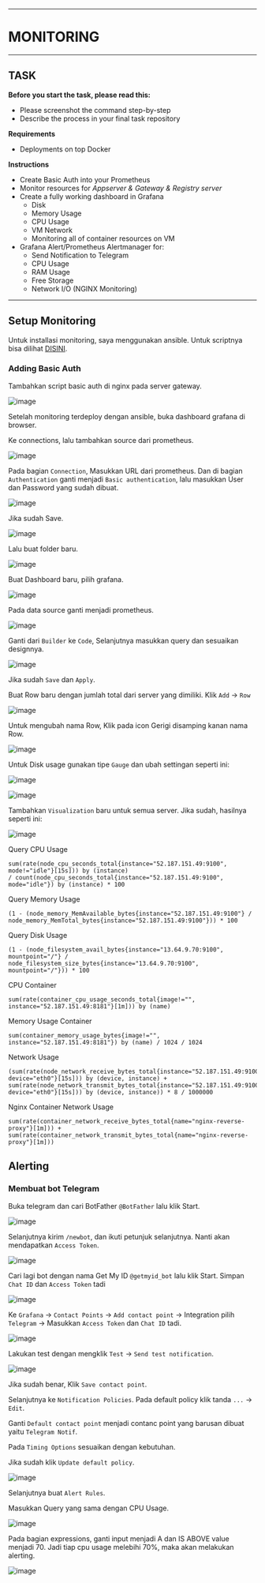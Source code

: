 -----
# **MONITORING**
-----

## TASK

**Before you start the task, please read this:**
- Please screenshot the command step-by-step
- Describe the process in your final task repository

**Requirements**
- Deployments on top Docker

**Instructions**
- Create Basic Auth into your Prometheus
- Monitor resources for *Appserver & Gateway & Registry server*
- Create a fully working dashboard in Grafana
  - Disk
  - Memory Usage
  - CPU Usage
  - VM Network
  - Monitoring all of container resources on VM
- Grafana Alert/Prometheus Alertmanager for:
  - Send Notification to Telegram
  - CPU Usage
  - RAM Usage
  - Free Storage
  - Network I/O (NGINX Monitoring)


-----

## Setup Monitoring

Untuk installasi monitoring, saya menggunakan ansible. Untuk scriptnya bisa dilihat [DISINI](https://github.com/fadil05me/devops20-dumbways-AhmadFadillah/blob/main/stage2/final-task/ansible/4install_mon.yaml).


### **Adding Basic Auth**

Tambahkan script basic auth di nginx pada server gateway.

![image](https://github.com/fadil05me/devops20-dumbways-AhmadFadillah/assets/45775729/ca7d81cb-ef7a-41c8-b6a6-e1b991fc9c7b)


Setelah monitoring terdeploy dengan ansible, buka dashboard grafana di browser.

Ke connections, lalu tambahkan source dari prometheus.



![image](https://github.com/fadil05me/devops20-dumbways-AhmadFadillah/assets/45775729/ec821881-dab4-4b2e-9c45-81f30bb16fa9)



Pada bagian ```Connection```, Masukkan URL dari prometheus. Dan di bagian ```Authentication``` ganti menjadi ```Basic authentication```, lalu masukkan User dan Password yang sudah dibuat.



![image](https://github.com/fadil05me/devops20-dumbways-AhmadFadillah/assets/45775729/e98b8e23-57aa-459e-a90f-e74b176b8053)




Jika sudah Save.



![image](https://github.com/fadil05me/devops20-dumbways-AhmadFadillah/assets/45775729/ea77b30a-3eae-496c-8c32-edd2f9a87a88)


Lalu buat folder baru.



![image](https://github.com/fadil05me/devops20-dumbways-AhmadFadillah/assets/45775729/e2e18f50-18f9-49e1-b066-f7317bb7533f)


Buat Dashboard baru, pilih grafana.



![image](https://github.com/fadil05me/devops20-dumbways-AhmadFadillah/assets/45775729/73e5087c-e1db-4c30-be86-03e5fab86070)


Pada data source ganti menjadi prometheus.



![image](https://github.com/fadil05me/devops20-dumbways-AhmadFadillah/assets/45775729/6be88166-38a7-4c71-8e8b-1d092b351f9c)


Ganti dari ```Builder``` ke ```Code```, Selanjutnya masukkan query dan sesuaikan designnya.



![image](https://github.com/fadil05me/devops20-dumbways-AhmadFadillah/assets/45775729/693211b3-077c-4781-8668-0dabba72fd35)


Jika sudah ```Save``` dan ```Apply```.


Buat Row baru dengan jumlah total dari server yang dimiliki. Klik ```Add``` -> ```Row```


![image](https://github.com/fadil05me/devops20-dumbways-AhmadFadillah/assets/45775729/22380f81-27d3-43b4-9d10-d40efd457793)


Untuk mengubah nama Row, Klik pada icon Gerigi disamping kanan nama Row.


![image](https://github.com/fadil05me/devops20-dumbways-AhmadFadillah/assets/45775729/e6c4675c-d6d2-4b91-9048-970ea1d2327d)


Untuk Disk usage gunakan tipe ```Gauge``` dan ubah settingan seperti ini:

![image](https://github.com/fadil05me/devops20-dumbways-AhmadFadillah/assets/45775729/ed9842db-5fed-4dba-93fe-28881f12b892)

![image](https://github.com/fadil05me/devops20-dumbways-AhmadFadillah/assets/45775729/5c65bd0a-c022-4a9e-9382-1ac37b7c23ab)



Tambahkan ```Visualization``` baru untuk semua server. Jika sudah, hasilnya seperti ini:


![image](https://github.com/fadil05me/devops20-dumbways-AhmadFadillah/assets/45775729/bbcea647-55bd-463a-83e5-33d9ebc7bd0e)



Query CPU Usage
```
sum(rate(node_cpu_seconds_total{instance="52.187.151.49:9100", mode!="idle"}[15s])) by (instance)
/ count(node_cpu_seconds_total{instance="52.187.151.49:9100", mode="idle"}) by (instance) * 100
```

Query Memory Usage
```
(1 - (node_memory_MemAvailable_bytes{instance="52.187.151.49:9100"} / node_memory_MemTotal_bytes{instance="52.187.151.49:9100"})) * 100
```

Query Disk Usage
```
(1 - (node_filesystem_avail_bytes{instance="13.64.9.70:9100", mountpoint="/"} / node_filesystem_size_bytes{instance="13.64.9.70:9100", mountpoint="/"})) * 100
```

CPU Container
```
sum(rate(container_cpu_usage_seconds_total{image!="", instance="52.187.151.49:8181"}[1m])) by (name)
```

Memory Usage Container
```
sum(container_memory_usage_bytes{image!="", instance="52.187.151.49:8181"}) by (name) / 1024 / 1024
```

Network Usage
```
(sum(rate(node_network_receive_bytes_total{instance="52.187.151.49:9100", device="eth0"}[15s])) by (device, instance) + sum(rate(node_network_transmit_bytes_total{instance="52.187.151.49:9100", device="eth0"}[15s])) by (device, instance)) * 8 / 1000000
```

Nginx Container Network Usage
```
sum(rate(container_network_receive_bytes_total{name="nginx-reverse-proxy"}[1m])) + sum(rate(container_network_transmit_bytes_total{name="nginx-reverse-proxy"}[1m]))
```


## Alerting

### Membuat bot Telegram

Buka telegram dan cari BotFather ```@BotFather``` lalu klik Start.


![image](https://github.com/fadil05me/devops20-dumbways-AhmadFadillah/assets/45775729/3263d337-ae9e-4afa-aaa4-99624f99a637)


Selanjutnya kirim ```/newbot```, dan ikuti petunjuk selanjutnya. Nanti akan mendapatkan ```Access Token```.


![image](https://github.com/fadil05me/devops20-dumbways-AhmadFadillah/assets/45775729/3e51d244-f98e-49d9-ad6b-1dc0c8a77efe)


Cari lagi bot dengan nama Get My ID ```@getmyid_bot``` lalu klik Start. Simpan ```Chat ID``` dan ```Access Token``` tadi


![image](https://github.com/fadil05me/devops20-dumbways-AhmadFadillah/assets/45775729/f174bbd5-46d5-4da3-975c-c8e6025efe8f)


Ke ```Grafana``` -> ```Contact Points``` -> ```Add contact point``` -> Integration pilih ```Telegram``` -> Masukkan ```Access Token``` dan ```Chat ID``` tadi.


![image](https://github.com/fadil05me/devops20-dumbways-AhmadFadillah/assets/45775729/1d289a2a-f135-49a0-819c-a8196a917849)


Lakukan test dengan mengklik ```Test``` -> ```Send test notification```.


![image](https://github.com/fadil05me/devops20-dumbways-AhmadFadillah/assets/45775729/d80aa0e9-a048-46fb-ae81-1ee511fbc1cc)


Jika sudah benar, Klik ```Save contact point```.


Selanjutnya ke ```Notification Policies```. Pada default policy klik tanda ```...``` -> ```Edit```.


Ganti ```Default contact point``` menjadi contanc point yang barusan dibuat yaitu ```Telegram Notif```.


Pada ```Timing Options``` sesuaikan dengan kebutuhan.


Jika sudah klik ```Update default policy```.


![image](https://github.com/fadil05me/devops20-dumbways-AhmadFadillah/assets/45775729/bc6f7878-7a5a-4654-8f02-4c7d4107210f)



Selanjutnya buat ```Alert Rules```.

Masukkan Query yang sama dengan CPU Usage.

![image](https://github.com/fadil05me/devops20-dumbways-AhmadFadillah/assets/45775729/0970fa18-95ae-43c2-8123-6cd2b91b608d)

Pada bagian expressions, ganti input menjadi A dan IS ABOVE value menjadi 70. Jadi tiap cpu usage melebihi 70%, maka akan melakukan alerting.

![image](https://github.com/fadil05me/devops20-dumbways-AhmadFadillah/assets/45775729/671c1cf8-fe59-45e6-9eb6-c5b6b3e5bbe0)


